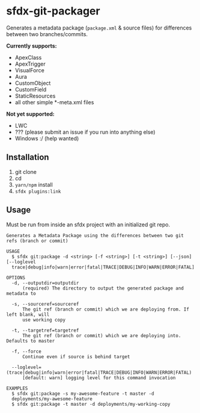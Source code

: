 # sfdx-git-packager

Generates a metadata package (`package.xml` & source files) for differences between two branches/commits.    

**Currently supports:**

- ApexClass
- ApexTrigger
- VisualForce
- Aura
- CustomObject
- CustomField
- StaticResources
- all other simple *-meta.xml files

**Not yet supported:**

- LWC
- ??? (please submit an issue if you run into anything else)
- Windows :/ (help wanted)

## Installation

1. git clone
1. cd
1. `yarn/npm` install
1. `sfdx plugins:link`

## Usage 

Must be run from inside an sfdx project with an initialized git repo.

```
Generates a Metadata Package using the differences between two git refs (branch or commit)

USAGE
  $ sfdx git:package -d <string> [-f <string>] [-t <string>] [--json] [--loglevel 
  trace|debug|info|warn|error|fatal|TRACE|DEBUG|INFO|WARN|ERROR|FATAL]

OPTIONS
  -d, --outputdir=outputdir
      (required) The directory to output the generated package and metadata to

  -s, --sourceref=sourceref
      The git ref (branch or commit) which we are deploying from. If left blank, will 
      use working copy

  -t, --targetref=targetref
      The git ref (branch or commit) which we are deploying into. Defaults to master

  -f, --force
      Continue even if source is behind target

  --loglevel=(trace|debug|info|warn|error|fatal|TRACE|DEBUG|INFO|WARN|ERROR|FATAL)
      [default: warn] logging level for this command invocation

EXAMPLES
  $ sfdx git:package -s my-awesome-feature -t master -d 
  deployments/my-awesome-feature
  $ sfdx git:package -t master -d deployments/my-working-copy
```
